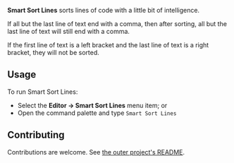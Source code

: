 **Smart Sort Lines** sorts lines of code with a little bit of intelligence.

If all but the last line of text end with a comma, then after sorting, all but the last line of text will still
end with a comma.

If the first line of text is a left bracket and the last line of text is a right bracket, they will not be sorted.

## Usage

To run Smart Sort Lines:

- Select the **Editor → Smart Sort Lines** menu item; or
- Open the command palette and type `Smart Sort Lines`

## Contributing

Contributions are welcome. See [the outer project's README](../README.md).
